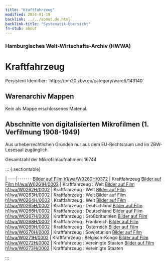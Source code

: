 ```yaml
---
title: "Kraftfahrzeug"
modified: 2024-01-19
backlink: ../../about.de.html
backlink-title: "Systematik-Übersicht"
fn-stub: about
---
```


### Hamburgisches Welt-Wirtschafts-Archiv (HWWA)

# Kraftfahrzeug

<div class="hint">Persistent Identifier: `https://pm20.zbw.eu/category/ware/i/143140`</div>







## Warenarchiv Mappen





Kein als Mappe erschlossenes Material.



<a id="filmsections" />

## Abschnitte von digitalisierten Mikrofilmen (1. Verfilmung 1908-1949)

<p>Aus urheberrechtlichen Gründen nur aus dem EU-Rechtsraum und im ZBW-Lesesaal zugänglich.</p>


<p>Gesamtzahl der Mikrofilmaufnahmen: 16744</p>





::: {.sectiontable}

 | 
----|-------
<a class="btn" href="https://pm20.zbw.eu/film/h1/wa/W0260H/0372" rel="nofollow">Bilder auf Film h1/wa/W0260H/0372</a> | Kraftfahrzeug
<a class="btn" href="https://pm20.zbw.eu/film/h1/wa/W0261H/0002" rel="nofollow">Bilder auf Film h1/wa/W0261H/0002</a> | Kraftfahrzeug : Welt
<a class="btn" href="https://pm20.zbw.eu/film/h1/wa/W0262H/0002" rel="nofollow">Bilder auf Film h1/wa/W0262H/0002</a> | Kraftfahrzeug : Welt
<a class="btn" href="https://pm20.zbw.eu/film/h1/wa/W0263H/0002" rel="nofollow">Bilder auf Film h1/wa/W0263H/0002</a> | Kraftfahrzeug : Welt
<a class="btn" href="https://pm20.zbw.eu/film/h1/wa/W0264H/0002" rel="nofollow">Bilder auf Film h1/wa/W0264H/0002</a> | Kraftfahrzeug : Welt
<a class="btn" href="https://pm20.zbw.eu/film/h1/wa/W0265H/0002" rel="nofollow">Bilder auf Film h1/wa/W0265H/0002</a> | Kraftfahrzeug : Deutschland
<a class="btn" href="https://pm20.zbw.eu/film/h1/wa/W0266H/0002" rel="nofollow">Bilder auf Film h1/wa/W0266H/0002</a> | Kraftfahrzeug : Deutschland
<a class="btn" href="https://pm20.zbw.eu/film/h1/wa/W0267H/0002" rel="nofollow">Bilder auf Film h1/wa/W0267H/0002</a> | Kraftfahrzeug : Großbritannien
<a class="btn" href="https://pm20.zbw.eu/film/h1/wa/W0268H/0002" rel="nofollow">Bilder auf Film h1/wa/W0268H/0002</a> | Kraftfahrzeug : Frankreich
<a class="btn" href="https://pm20.zbw.eu/film/h1/wa/W0269H/0002" rel="nofollow">Bilder auf Film h1/wa/W0269H/0002</a> | Kraftfahrzeug : Österreich
<a class="btn" href="https://pm20.zbw.eu/film/h1/wa/W0270H/0002" rel="nofollow">Bilder auf Film h1/wa/W0270H/0002</a> | Kraftfahrzeug : Sowjetunion
<a class="btn" href="https://pm20.zbw.eu/film/h1/wa/W0271H/0002" rel="nofollow">Bilder auf Film h1/wa/W0271H/0002</a> | Kraftfahrzeug : Belgisch-Kongo
<a class="btn" href="https://pm20.zbw.eu/film/h1/wa/W0272H/0002" rel="nofollow">Bilder auf Film h1/wa/W0272H/0002</a> | Kraftfahrzeug : Vereinigte Staaten
<a class="btn" href="https://pm20.zbw.eu/film/h1/wa/W0273H/0002" rel="nofollow">Bilder auf Film h1/wa/W0273H/0002</a> | Kraftfahrzeug : Vereinigte Staaten


:::
















